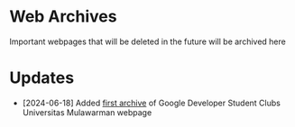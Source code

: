# Web Archives
Important webpages that will be deleted in the future will be archived here

# Updates
- [2024-06-18] Added <a href="https://github.com/muhrizky-a/web-archives/tree/main/gdsc-unmul">first archive</a> of Google Developer Student Clubs Universitas Mulawarman webpage